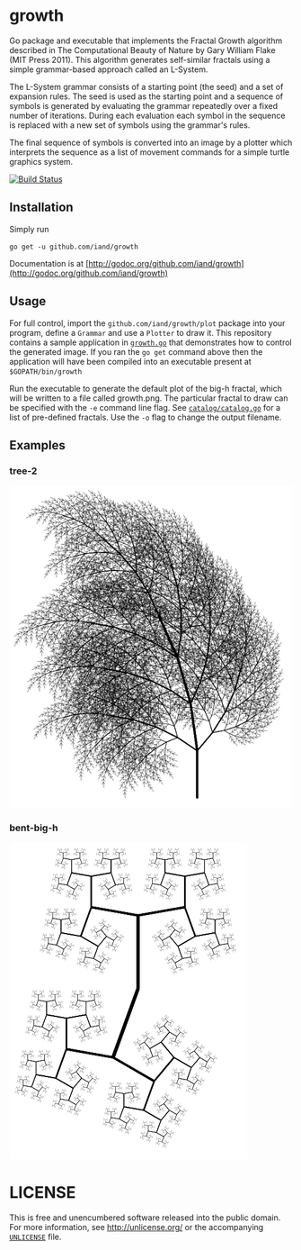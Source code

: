 growth
======

Go package and executable that implements the Fractal Growth algorithm
described in The Computational Beauty of Nature by Gary William Flake (MIT
Press 2011). This algorithm generates self-similar fractals using a simple 
grammar-based approach called an L-System. 

The L-System grammar consists of a starting point (the seed) and a set of
expansion rules. The seed is used as the starting point and a sequence of
symbols is generated by evaluating the grammar repeatedly over a fixed number
of iterations. During each evaluation each symbol in the sequence is replaced
with a new set of symbols using the grammar's rules.

The final sequence of symbols is converted into an image by a plotter which
interprets the sequence as a list of movement commands for a simple turtle
graphics system.

[![Build Status](https://travis-ci.org/iand/growth.svg?branch=master)](https://travis-ci.org/iand/growth)

## Installation

Simply run

    go get -u github.com/iand/growth

Documentation is at [http://godoc.org/github.com/iand/growth](http://godoc.org/github.com/iand/growth)

## Usage

For full control, import the `github.com/iand/growth/plot` package into your program, define a
`Grammar` and use a `Plotter` to draw it. This repository contains a sample application in
[`growth.go`](growth.go) that demonstrates how to control the generated image. If you ran the 
`go get` command above then the application will have been compiled into an executable present
at `$GOPATH/bin/growth`

Run the executable to generate the default plot of the big-h fractal, which will be written to a
file called growth.png. The particular fractal to draw can be specified with the `-e` command line
flag. See [`catalog/catalog.go`](catalog/catalog.go) for a list of pre-defined fractals. Use the
`-o` flag to change the output filename.

## Examples

### tree-2

![Image of tree-2 fractal](tree-2.png)

### bent-big-h

![Image of bent-big-h fractal](bent-big-h.png)


LICENSE
=======
This is free and unencumbered software released into the public domain. For more
information, see <http://unlicense.org/> or the accompanying [`UNLICENSE`](UNLICENSE) file.
